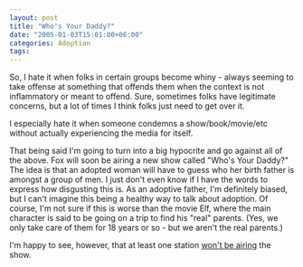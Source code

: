 ```yaml
---
layout: post
title: "Who's Your Daddy?"
date: "2005-01-03T15:01:00+06:00"
categories: Adoption 
tags: 
---
```


So, I hate it when folks in certain groups become whiny - always seeming to take offense at something that offends them when the context is not inflammatory or meant to offend. Sure, sometimes folks have legitimate concerns, but a lot of times I think folks just need to get over it. 

I especially hate it when someone condemns a show/book/movie/etc without actually experiencing the media for itself.

That being said I'm going to turn into a big hypocrite and go against all of the above. Fox will soon be airing a new show called "Who's Your Daddy?" The idea is that an adopted woman will have to guess who her birth father is amongst a group of men. I just don't even know if I have the words to express how disgusting this is. As an adoptive father, I'm definitely biased, but I can't imagine this being a healthy way to talk about adoption. Of course, I'm not sure if this is worse than the movie Elf, where the main character is said to be going on a trip to find his "real" parents. (Yes, we only take care of them for 18 years or so - but we aren't the real parents.)

I'm happy to see, however, that at least one station <a href="http://story.news.yahoo.com/news?tmpl=story&cid=529&e=3&u=/ap/20050103/ap_en_tv/who_s_your_daddy">won't be airing</a> the show.